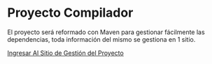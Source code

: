 # Proyecto Compilador
El proyecto será reformado con Maven para gestionar fácilmente las dependencias, toda información del mismo se gestiona en 1 sitio.

[Ingresar Al Sitio de Gestión del Proyecto](https://unvime.atlassian.net/l/cp/XBvQwtrr)
